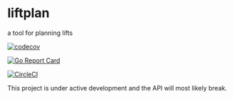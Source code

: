 # liftplan
a tool for planning lifts

[![codecov](https://codecov.io/gh/liftplan/liftplan/branch/main/graph/badge.svg?token=5J78NKPN0T)](https://codecov.io/gh/liftplan/liftplan)

[![Go Report Card](https://goreportcard.com/badge/github.com/liftplan/liftplan)](https://goreportcard.com/report/github.com/liftplan/liftplan)

[![CircleCI](https://circleci.com/gh/liftplan/liftplan/tree/main.svg?style=svg)](https://circleci.com/gh/liftplan/liftplan/tree/main)


This project is under active development and the API will most likely break.
